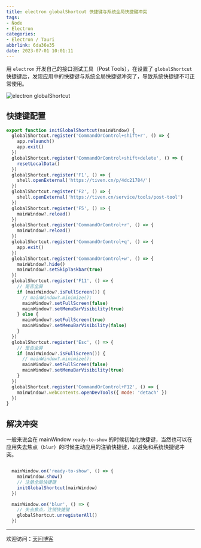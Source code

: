 ```yaml
---
title: electron globalShortcut 快捷键与系统全局快捷键冲突
tags:
- Node
- Electron
categories:
- Electron / Tauri
abbrlink: 6da36e35
date: 2023-07-01 10:01:11
---
```


用 `electron` 开发自己的接口测试工具（Post Tools），在设置了 `globalShortcut` 快捷键后，发现应用中的快捷键与系统全局快捷键冲突了，导致系统快捷键不可正常使用。

![electron globalShortcut](https://tiven.cn/static/img/img-post-tools-02-s3LNB0mGujGQpJYjdcD9V.jpg)

[//]: # (<!-- more -->)

## 快捷键配置

```js
export function initGlobalShortcut(mainWindow) {
  globalShortcut.register('CommandOrControl+shift+r', () => {
    app.relaunch()
    app.exit()
  })
  globalShortcut.register('CommandOrControl+shift+delete', () => {
    resetLocalData()
  })
  globalShortcut.register('F1', () => {
    shell.openExternal('https://tiven.cn/p/4dc21784/')
  })
  globalShortcut.register('F2', () => {
    shell.openExternal('https://tiven.cn/service/tools/post-tool')
  })
  globalShortcut.register('F5', () => {
    mainWindow?.reload()
  })
  globalShortcut.register('CommandOrControl+r', () => {
    mainWindow?.reload()
  })
  globalShortcut.register('CommandOrControl+q', () => {
    app.exit()
  })
  globalShortcut.register('CommandOrControl+w', () => {
    mainWindow?.hide()
    mainWindow?.setSkipTaskbar(true)
  })
  globalShortcut.register('F11', () => {
    // 是否全屏
    if (mainWindow?.isFullScreen()) {
      // mainWindow?.minimize();
      mainWindow?.setFullScreen(false)
      mainWindow?.setMenuBarVisibility(true)
    } else {
      mainWindow?.setFullScreen(true)
      mainWindow?.setMenuBarVisibility(false)
    }
  })
  globalShortcut.register('Esc', () => {
    // 是否全屏
    if (mainWindow?.isFullScreen()) {
      // mainWindow?.minimize();
      mainWindow?.setFullScreen(false)
      mainWindow?.setMenuBarVisibility(true)
    }
  })
  globalShortcut.register('CommandOrControl+F12', () => {
    mainWindow?.webContents.openDevTools({ mode: 'detach' })
  })
}
```

## 解决冲突

一般来说会在 mainWindow `ready-to-show` 的时候初始化快捷键，当然也可以在应用失去焦点（`blur`）的时候主动应用的注销快捷键，以避免和系统快捷键冲突。

```js

  mainWindow.on('ready-to-show', () => {
    mainWindow.show()
    // 注册全局快捷键
    initGlobalShortcut(mainWindow)
  })

  mainWindow.on('blur', () => {
    // 失去焦点，注销快捷键
    globalShortcut.unregisterAll()
  })

```

---

欢迎访问：[天问博客](https://tiven.cn/p/6da36e35/ "天问博客-专注于大前端技术")

